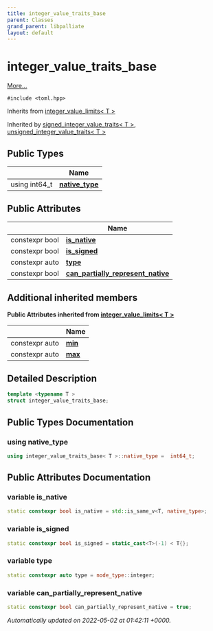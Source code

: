 ```yaml
---
title: integer_value_traits_base
parent: Classes
grand_parent: libpalliate
layout: default
---
```


# integer_value_traits_base



 [More...](#detailed-description)


`#include <toml.hpp>`

Inherits from [integer_value_limits< T >](/libpalliate/generated/Classes/structinteger__value__limits)

Inherited by [signed_integer_value_traits< T >](/libpalliate/generated/Classes/structsigned__integer__value__traits), [unsigned_integer_value_traits< T >](/libpalliate/generated/Classes/structunsigned__integer__value__traits)

## Public Types

|                | Name           |
| -------------- | -------------- |
| using int64_t | **[native_type](/libpalliate/generated/Classes/structinteger__value__traits__base#using-native-type)**  |

## Public Attributes

|                | Name           |
| -------------- | -------------- |
| constexpr bool | **[is_native](/libpalliate/generated/Classes/structinteger__value__traits__base#variable-is-native)**  |
| constexpr bool | **[is_signed](/libpalliate/generated/Classes/structinteger__value__traits__base#variable-is-signed)**  |
| constexpr auto | **[type](/libpalliate/generated/Classes/structinteger__value__traits__base#variable-type)**  |
| constexpr bool | **[can_partially_represent_native](/libpalliate/generated/Classes/structinteger__value__traits__base#variable-can-partially-represent-native)**  |

## Additional inherited members

**Public Attributes inherited from [integer_value_limits< T >](/libpalliate/generated/Classes/structinteger__value__limits)**

|                | Name           |
| -------------- | -------------- |
| constexpr auto | **[min](/libpalliate/generated/Classes/structinteger__value__limits#variable-min)**  |
| constexpr auto | **[max](/libpalliate/generated/Classes/structinteger__value__limits#variable-max)**  |


## Detailed Description

```cpp
template <typename T >
struct integer_value_traits_base;
```

## Public Types Documentation

### using native_type

```cpp
using integer_value_traits_base< T >::native_type =  int64_t;
```


## Public Attributes Documentation

### variable is_native

```cpp
static constexpr bool is_native = std::is_same_v<T, native_type>;
```


### variable is_signed

```cpp
static constexpr bool is_signed = static_cast<T>(-1) < T{};
```


### variable type

```cpp
static constexpr auto type = node_type::integer;
```


### variable can_partially_represent_native

```cpp
static constexpr bool can_partially_represent_native = true;
```



_Automatically updated on 2022-05-02 at 01:42:11 +0000._